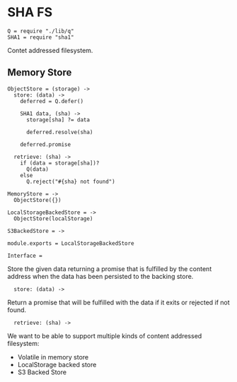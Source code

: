 SHA FS
======

    Q = require "./lib/q"
    SHA1 = require "sha1"

Contet addressed filesystem.

Memory Store
------------

    ObjectStore = (storage) ->
      store: (data) ->
        deferred = Q.defer()

        SHA1 data, (sha) ->
          storage[sha] ?= data

          deferred.resolve(sha)

        deferred.promise

      retrieve: (sha) ->
        if (data = storage[sha])?
          Q(data)
        else
          Q.reject("#{sha} not found")

    MemoryStore = ->
      ObjectStore({})

    LocalStorageBackedStore = ->
      ObjectStore(localStorage)

    S3BackedStore = ->

    module.exports = LocalStorageBackedStore

    Interface =

Store the given data returning a promise that is fulfilled by the content 
address when the data has been persisted to the backing store.

      store: (data) ->
        

Return a promise that will be fulfilled with the data if it exits or rejected if
not found.

      retrieve: (sha) ->

We want to be able to support multiple kinds of content addressed filesystem:

- Volatile in memory store
- LocalStorage backed store
- S3 Backed Store
